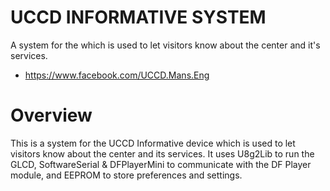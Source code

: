 UCCD INFORMATIVE SYSTEM
========================

A system for the  which is used to let visitors know about the center and it's services.

* https://www.facebook.com/UCCD.Mans.Eng

Overview
========

This is a system for the UCCD Informative device which is used to let visitors know about the center and its services. It uses U8g2Lib to run the GLCD, SoftwareSerial & DFPlayerMini to communicate with the DF Player module, and EEPROM to store preferences and settings.

